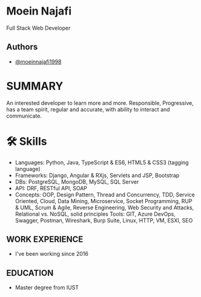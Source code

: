 # Moein Najafi

Full Stack Web Developer



## Authors

- [@moeinnajafi1998](https://github.com/moeinnajafi1998)

# SUMMARY
An interested developer to learn more and more. Responsible, Progressive, has a team spirit, regular and accurate, with ability to interact and communicate.



# 🛠 Skills

- Languages: Python, Java, TypeScript & ES6, HTML5 & CSS3 (tagging language)
- Frameworks: Django, Angular & RXjs, Servlets and JSP, Bootstrap
- DBs: PostgreSQL, MongoDB, MySQL, SQL Server
- API: DRF, RESTful API, SOAP
- Concepts: OOP, Design Pattern, Thread and Concurrency, TDD, Service Oriented, Cloud, Data Mining, Microservice, Socket Programming, RUP & UML, Scrum & Agile, Reverse Engineering, Web Security and Attacks, Relational vs. NoSQL, solid principles Tools: GIT, Azure DevOps, Swagger, Postman, Wireshark, Burp Suite, Linux, HTTP, VM, ESXI, SEO



## WORK EXPERIENCE
- I've been working since 2016


## EDUCATION
- Master degree from IUST
